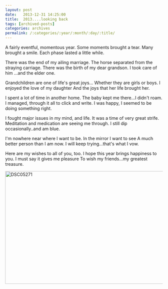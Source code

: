 ```yaml
---
layout: post
date:	2013-12-31 14:25:00
title:  2013....looking back
tags: [archived-posts]
categories: archives
permalink: /:categories/:year/:month/:day/:title/
---
```

A fairly eventful, momentous year.
Some moments brought a tear.
Many brought a smile.
Each phase lasted a little while.

There was the end of my ailing marriage.
The horse separated from the straying carriage.
There was the birth of my dear grandson.
I took care of him ...and the elder one.

Grandchildren are one of life's great joys...
Whether they are girls or boys.
I enjoyed the love of my daughter
And the joys that her life brought her.

I spent a lot of time in another home.
The baby kept me there...I didn't roam.
I managed, through it all to click and write.
I was happy, I seemed to be doing something right.

I fought major issues in my mind, and life.
It was a time of very great strife.
Meditation and medication are seeing me through.
I still dip occasionally..and am blue.

I'm nowhere near where I want to be.
In the mirror I want to see
A much better person than I am now.
I will keep trying...that's what I vow.

Here are my wishes to all of you, too.
I hope this year brings happiness to you.
I must say it gives me pleasure
To wish my friends...my greatest treasure.


<a href="http://www.flickr.com/photos/86494503@N00/11663888264/" title="DSC05271 by mohandep, on Flickr"><img src="http://farm3.staticflickr.com/2820/11663888264_72c6a4bb3e_z.jpg" width="640" height="360" alt="DSC05271"></a>
